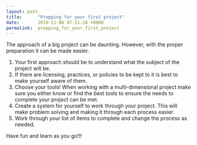 ```yaml
---
layout: post
title:      "Prepping for your first project"
date:       2019-11-08 07:11:28 +0000
permalink:  prepping_for_your_first_project
---
```



The approach of a big project can be daunting. However, with the proper preparation it can be made easier.

1. Your first approach should be to understand what the subject of the project will be.
2. If there are licensing, practices, or policies to be kept to it is best to make yourself aware of them.
3. Choose your tools! When working with a multi-dimensional project make sure you either know or find the best tools to ensure the needs to complete your project can be met.
4. Create a system for yourself to work through your project. This will make problem solving and making it through each process easier.
5. Work through your list of items to complete and change the process as needed.

Have fun and learn as you go!!!
